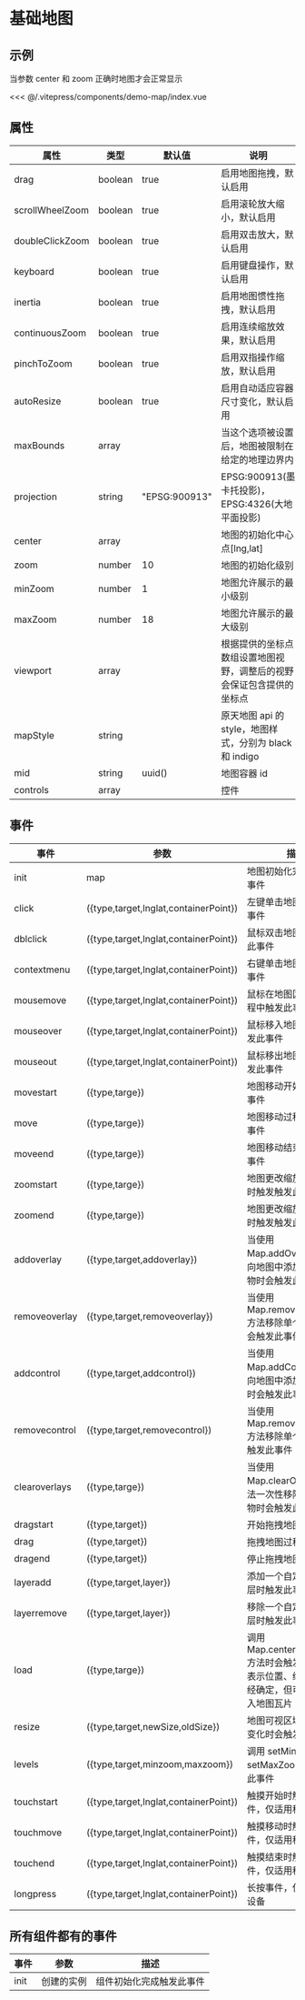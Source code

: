 # 基础地图

## 示例

当参数 center 和 zoom 正确时地图才会正常显示

<demo-map></demo-map>

<<< @/.vitepress/components/demo-map/index.vue

## 属性

| 属性            | 类型    | 默认值        | 说明                                                                 |
| --------------- | ------- | ------------- | -------------------------------------------------------------------- |
| drag            | boolean | true          | 启用地图拖拽，默认启用                                               |
| scrollWheelZoom | boolean | true          | 启用滚轮放大缩小，默认启用                                           |
| doubleClickZoom | boolean | true          | 启用双击放大，默认启用                                               |
| keyboard        | boolean | true          | 启用键盘操作，默认启用                                               |
| inertia         | boolean | true          | 启用地图惯性拖拽，默认启用                                           |
| continuousZoom  | boolean | true          | 启用连续缩放效果，默认启用                                           |
| pinchToZoom     | boolean | true          | 启用双指操作缩放，默认启用                                           |
| autoResize      | boolean | true          | 启用自动适应容器尺寸变化，默认启用                                   |
| maxBounds       | array   |               | 当这个选项被设置后，地图被限制在给定的地理边界内                     |
| projection      | string  | "EPSG:900913" | EPSG:900913(墨卡托投影)，EPSG:4326(大地平面投影)                     |
| center          | array   |               | 地图的初始化中心点[lng,lat]                                          |
| zoom            | number  | 10            | 地图的初始化级别                                                     |
| minZoom         | number  | 1             | 地图允许展示的最小级别                                               |
| maxZoom         | number  | 18            | 地图允许展示的最大级别                                               |
| viewport        | array   |               | 根据提供的坐标点数组设置地图视野，调整后的视野会保证包含提供的坐标点 |
| mapStyle        | string  |               | 原天地图 api 的 style，地图样式，分别为 black 和 indigo              |
| mid             | string  | uuid()        | 地图容器 id                                                          |
| controls        | array   |               | 控件                                                                 |

## 事件

| 事件 | 参数 | 描述 |
| --- | --- | --- |
| init | map | 地图初始化完成触发此事件 |
| click | ({type,target,lnglat,containerPoint}) | 左键单击地图时触发此事件 |
| dblclick | ({type,target,lnglat,containerPoint}) | 鼠标双击地图时会触发此事件 |
| contextmenu | ({type,target,lnglat,containerPoint}) | 右键单击地图时触发此事件 |
| mousemove | ({type,target,lnglat,containerPoint}) | 鼠标在地图区域移动过程中触发此事件 |
| mouseover | ({type,target,lnglat,containerPoint}) | 鼠标移入地图区域时触发此事件 |
| mouseout | ({type,target,lnglat,containerPoint}) | 鼠标移出地图区域时触发此事件 |
| movestart | ({type,targe}) | 地图移动开始时触发此事件 |
| move | ({type,targe}) | 地图移动过程中触发此事件 |
| moveend | ({type,targe}) | 地图移动结束时触发此事件 |
| zoomstart | ({type,targe}) | 地图更改缩放级别开始时触发触发此事件 |
| zoomend | ({type,targe}) | 地图更改缩放级别结束时触发触发此事件 |
| addoverlay | ({type,target,addoverlay}) | 当使用 Map.addOverlay()方法向地图中添加单个覆盖物时会触发此事件 |
| removeoverlay | ({type,target,removeoverlay}) | 当使用 Map.removeOverlay()方法移除单个覆盖物时会触发此事件 |
| addcontrol | ({type,target,addcontrol}) | 当使用 Map.addControl()方法向地图中添加单个控件时会触发此事件 |
| removecontrol | ({type,target,removecontrol}) | 当使用 Map.removeControl()方法移除单个控件时会触发此事件 |
| clearoverlays | ({type,targe}) | 当使用 Map.clearOverlays()方法一次性移除全部覆盖物时会触发此事件 |
| dragstart | ({type,target}) | 开始拖拽地图时触发 |
| drag | ({type,target}) | 拖拽地图过程中触发 |
| dragend | ({type,target}) | 停止拖拽地图时触发 |
| layeradd | ({type,target,layer}) | 添加一个自定义地图图层时触发此事件 |
| layerremove | ({type,target,layer}) | 移除一个自定义地图图层时触发此事件 |
| load | ({type,targe}) | 调用 Map.centerAndZoom()方法时会触发此事件这表示位置、缩放层级已经确定，但可能还在载入地图瓦片 |
| resize | ({type,target,newSize,oldSize}) | 地图可视区域大小发生变化时会触发此事件 |
| levels | ({type,target,minzoom,maxzoom}) | 调用 setMinZoom 和 setMaxZoom 时会触发此事件 |
| touchstart | ({type,target,lnglat,containerPoint}) | 触摸开始时触发此事件，仅适用移动设备 |
| touchmove | ({type,target,lnglat,containerPoint}) | 触摸移动时触发此事件，仅适用移动设备 |
| touchend | ({type,target,lnglat,containerPoint}) | 触摸结束时触发此事件，仅适用移动设备 |
| longpress | ({type,target,lnglat,containerPoint}) | 长按事件，仅适用移动设备 |

## 所有组件都有的事件

| 事件 | 参数       | 描述                     |
| ---- | ---------- | ------------------------ |
| init | 创建的实例 | 组件初始化完成触发此事件 |
